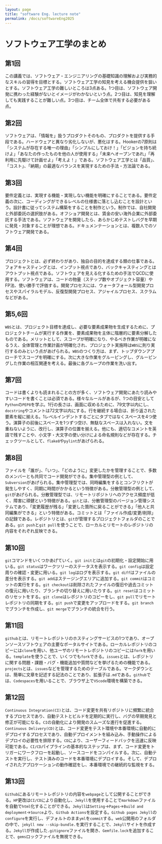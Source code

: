 ```yaml
---
layout: page
title: "software Eng. lecture note"
permalink: /docs/softwareEng2025
---
```


# ソフトウェア工学のまとめ

## 第1回
この講義では、ソフトウェア・エンジニアリングの基礎知識の理解および実務的なスキルの習得を目標とする。ソフトウェア工学の知見を考える機会提供を狙いとする。ソフトウェア工学の難しいところは3点ある。1つ目は、ソフトウェア開発に携わった経験がないとイメージがわかないという点。2つ目は、知見を理解しても実践することが難しい点。3つ目は、チーム全体で共有する必要がある点。

## 第2回
ソフトウェアは、「情報を」扱うプロダクトそのもの、プロダクトを提供する手段である。ハードウェアと異なり劣化しないが、悪化はする。Hookerの7原則は「システムが存在する唯一の理由」「シンプルにしておけ！」「ビジョンを持ち続けよ」「あなたの作ったものを他の人が使用する」「未来へオープンであれ」「再利用に先駆けて計画せよ」「考えよ！」である。ソフトウェア工学とは「品質」、「コスト」、「納期」の最適なバランスを実現するための手法・方法論である。

## 第3回
要件定義とは、実現する機能・実現しない機能を明確にすることである。要件定義の次に、コーディングができるレベルの仕様書に落とし込むことを設計という。設計書に従ってシステム構築をすることを制作という。制作では、自社開発と外部委託の選択肢がある。オフショア開発とは、賃金の安い海外企業に外部委託する手法である。ソフトウェアを開発したら、あらかじめテストしバグを早期に発見・対象することが理想である。ドキュメンテーションとは、複数人でのソフトウェア開発である。

## 第4回
プロジェクトとは、必ず終わりがあり、独自の目的を達成する類の仕事である。フォアキャスティングとは、インプット視点であり、バックキャスティングとはアウトプット視点である。ソフトウェアを見える化するための手法でQCDに使用する。ソフトウェアは、コードの物量（ステップ数やオブジェクト容量）やFP法、使い勝手で評価する。開発プロセスには、ウォータフォール型開発プロセスやスパイラルモデル、反復型開発プロセス、アジャイルプロセス、スクラムなどがある。

## 第5,6回
`WBS`とは、プロジェクト目標を達成し、必要な要素成果物を生成するために、プロジェクトチームが実行する作業を、要素成果物を主体に階層的に要素分解したものである。メリットとして、スコープが明確になり、やるべき作業が明確になるうえ、全体管理と作業計画が明確化され、プロジェクト実施時は`WBS`に則り実行するのみという点があげられる。`WBS`のつくり方は、まず、トップダウンアプローチでスコープを明確にする。次に大きな作業をグルーピングし、グルーピングした作業の相互関連を考える。最後に各グループの作業を洗い出す。

## 第7回
コードは書くよりも読まれることの方が多く、ソフトウェア開発にあたり読みやすいコードを書くことは必須である。様々なルールがあるが、1つの目安として`Python`の`PEP8`を学ぶ。1行の長さは、画面に収めるために、79文字以内にし、`docstring`やコメントは72文字以内にする。行を継続する場合は、折り返された要素を縦に揃える。1レベルインデントするごとにタブではなくスペースを4つ使う。演算子の前後にスペースを1つずつ空け、無駄なスペースは入れない。文を重ねないように、改行し、演算子の位置を揃える。他にも、適切なコメントを英語で残すことや、小文字・大文字の使い分けによる命名規則などが存在する。チェックツールとして、`flake8`や`pylint`があげられる。

## 第8回
ファイルを「誰が」、「いつ」、「どのように」変更したかを管理することで、多数のメンバーとも共同でコード開発ができる。集中管理型の例として、`Subversion`があげられる。集中管理型では、同時編集をするとコンフリクトが発生しやすく、同期に時間がかかるという特徴がある。分散管理型の例として、`git`があげられる。分散管理型では、リモートリポジトリへのアクセス頻度が低く、障害に頑健という特徴がある。`git`とは、分散管理型のバージョン管理システムであり、「変更履歴が残る」「変更した箇所に戻ることができる」「他人と共同編集ができる」という特徴がある。コミットとは「ファイル作成/変更/削除」の記録である。レポジトリとは、`git`が管理するプロジェクトフォルダのことである。`git push`と`git pull`を使うことで、ローカルとリモートのレポジトリの内容をそれぞれ反映できる。

## 第10回
`git`コマンドをいくつかあげていく。`git init`とは`git`の初期化・設定開始に用いる。`git status`はワークツリーのステータスを表示する。`git config`は設定周りの確認・変更に用いる。`git log`はログを表示する。`git diff`はファイルの差分を表示する。`git add`はステージングエリアに追加する。`git commit`はコミットの実行をする。`git checkout`は削除されたファイルの復旧や過去コミットの復元に用いたり、ブランチの切り替えに用いたりする。`git reset`はコミットのリセットをする。`git clone`はレポジトリのコピーをし、`git pull`でリモートレポジトリの同期をする。`git push`で変更をアップロードをする。`git branch`でブランチを作成し、`git merge`でブランチの統合を行う。

## 第11回
`github`とは、リモートレポジトリのホスティングサービスの1つであり、オープンソースソフトウェアの主要なポータルサイトである。ローカルレポジトリのコピーには`clone`を用い、他ユーザのリモートレポジトリのコピーには`fork`を用いる。`template`を使うことで、いくつでも`fork`できる。`issues`とは、レポジトリに関する問題・課題・バグ・機能追加や質問などを挙げるための機能である。`projects`とは、`issues`などを管理するためのテーブルである。マークダウンとは、簡単に文章を記述する記法のことであり、拡張子は`.md`である。`github`では、`Codespaces`を用いることで、ブラウザ上で`VScode`環境を構築できる。

## 第12回
`Continuous Integration(CI)`とは、コード変更を共有リポジトリに頻繁に統合するプロセスであり、自動テストとビルドを定期的に実行し、バグの早期発見と修正が可能になる。`CI`の自動化により開発のスムーズな進行を促進する。`Continuous Delivery(CD)`とは、コード変更をテスト環境や本番環境に自動的にデプロイするプロセスであり、自動デプロイメントを組み込み、手動操作によるデプロイの必要性を排除する。`CD`により、ユーザーフィードバックを迅速に反映可能である。`CI/CD`パイプラインの基本的なステップは、まず、コード変更をトリガーにワークフローを起動し、ソースコードをコンパイルする。次に、自動テストを実行し、テスト済みのコードを本番環境にデプロイする。そして、デプロイされたアプロケーションの動作確認をし、本番環境での継続的な監視をする。

## 第13回
`Github`にあるリモートレポジトリの内容を`webpage`として公開することができる。`HP`更改は`CI/CD`により自動化し、`Jekyll`を使用することで`markdown`ファイルを自動で`html`化することができる。`Jekyll`は`Setting`→`Pages`→`Build and deployment`→`Source`より、`Github Actions`を設定する。`Github pages Jekyll`の`configure`を実行し、デフォルトのまま`yml`を`commit`する。`web`公開用のフォルダの中で、`jekyll new --skip-bundle.`を実行することで、`Jekyll`サイトを作成する。`Jekyll`が作成した`.gitignore`ファイルを開き、`Gemfile.lock`を追加することで、`gems`ロックファイルを無視できる。

